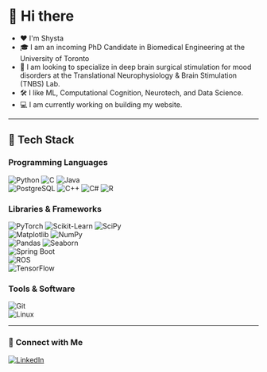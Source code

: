 # 🚀 Hi there

- ❤️ I'm Shysta
- 🎓 I am an incoming PhD Candidate in Biomedical Engineering at the University of Toronto
- 🧠 I am looking to specialize in deep brain surgical stimulation for mood disorders at the Translational Neurophysiology & Brain Stimulation (TNBS) Lab. 
- 🛠️ I like ML, Computational Cognition, Neurotech, and Data Science.
- 💻 I am currently working on building my website.

---

## 🔧 Tech Stack

### **Programming Languages**
![Python](https://img.shields.io/badge/-Python-3776AB?style=flat-square&logo=python&logoColor=white) 
![C](https://img.shields.io/badge/-C-A8B9CC?style=flat-square&logo=c&logoColor=white) 
![Java](https://img.shields.io/badge/-Java-007396?style=flat-square&logo=java)  
![PostgreSQL](https://img.shields.io/badge/-PostgreSQL-4169E1?style=flat-square&logo=postgresql&logoColor=white) 
![C++](https://img.shields.io/badge/-C++-00599C?style=flat-square&logo=c%2B%2B&logoColor=white) 
![C#](https://img.shields.io/badge/-C%23-239120?style=flat-square&logo=csharp&logoColor=white) 
![R](https://img.shields.io/badge/-R-276DC3?style=flat-square&logo=r&logoColor=white)  

### **Libraries & Frameworks**
![PyTorch](https://img.shields.io/badge/-PyTorch-EE4C2C?style=flat-square&logo=pytorch&logoColor=white) 
![Scikit-Learn](https://img.shields.io/badge/-Scikit%20Learn-F7931E?style=flat-square&logo=scikit-learn&logoColor=white) 
![SciPy](https://img.shields.io/badge/-SciPy-8CAAE6?style=flat-square&logo=scipy&logoColor=white)  
![Matplotlib](https://img.shields.io/badge/-Matplotlib-11557C?style=flat-square&logo=matplotlib&logoColor=white) 
![NumPy](https://img.shields.io/badge/-NumPy-013243?style=flat-square&logo=numpy&logoColor=white)  
![Pandas](https://img.shields.io/badge/-Pandas-150458?style=flat-square&logo=pandas&logoColor=white) 
![Seaborn](https://img.shields.io/badge/-Seaborn-008080?style=flat-square)  
![Spring Boot](https://img.shields.io/badge/-Spring%20Boot-6DB33F?style=flat-square&logo=spring-boot&logoColor=white)  
![ROS](https://img.shields.io/badge/-ROS-22314E?style=flat-square&logo=ros&logoColor=white)  
![TensorFlow](https://img.shields.io/badge/-TensorFlow-FF6F00?style=flat-square&logo=tensorflow&logoColor=white)  

### **Tools & Software**
![Git](https://img.shields.io/badge/-Git-F05032?style=flat-square&logo=git&logoColor=white)  
![Linux](https://img.shields.io/badge/-Linux-FCC624?style=flat-square&logo=linux&logoColor=black)  

---

### 🔗 **Connect with Me**
[![LinkedIn](https://img.shields.io/badge/-LinkedIn-0077B5?style=flat-square&logo=linkedin&logoColor=white)](https://www.linkedin.com/in/shysta-sehgal/)


<!---
shysta-sehgal/shysta-sehgal is a ✨ special ✨ repository because its `README.md` (this file) appears on your GitHub profile.
You can click the Preview link to take a look at your changes.
--->
